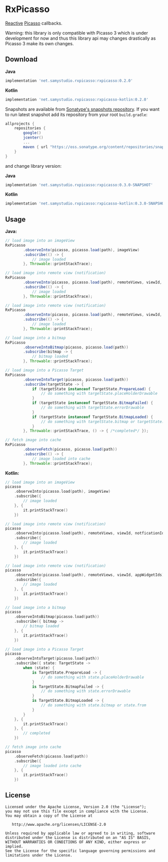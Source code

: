 RxPicasso
=========
[Reactive](https://github.com/ReactiveX/RxJava) [Picasso](https://github.com/square/picasso) callbacks.

Warning: this library is only compatible with Picasso 3 which is under development for now and thus this library api may changes drastically as Picasso 3 make its own changes.

Download
--------
**Java**
```groovy
implementation 'net.samystudio.rxpicasso:rxpicasso:0.2.0'
```
**Kotlin**
```groovy
implementation 'net.samystudio.rxpicasso:rxpicasso-kotlin:0.2.0'
```

Snapshots are available from [Sonatype's snapshots repository](https://oss.sonatype.org/content/repositories/snapshots/).
If you want to run latest snapshot add its repository from your root `build.gradle`:
```groovy
allprojects {
    repositories {
        google()
        jcenter()
        ...
        maven { url "https://oss.sonatype.org/content/repositories/snapshots" }
    }
}
```
and change library version:

**Java**
```groovy
implementation 'net.samystudio.rxpicasso:rxpicasso:0.3.0-SNAPSHOT'
```
**Kotlin**
```groovy
implementation 'net.samystudio.rxpicasso:rxpicasso-kotlin:0.3.0-SNAPSHOT'
```

Usage
-----
**Java:**
```java
// load image into an imageView
RxPicasso
        .observeInto(picasso, picasso.load(path), imageView)
        .subscribe(() -> {
            // image loaded
        }, Throwable::printStackTrace);

// load image into remote view (notification)
RxPicasso
        .observeInto(picasso, picasso.load(path), remoteViews, viewId, notficationId, notification, notificationTag)
        .subscribe(() -> {
            // image loaded
        }, Throwable::printStackTrace);

// load image into remote view (notification)
RxPicasso
        .observeInto(picasso, picasso.load(path), remoteViews, viewId, appWidgetIds)
        .subscribe(() -> {
            // image loaded
        }, Throwable::printStackTrace);

// load image into a bitmap
RxPicasso
        .observeIntoBitmap(picasso, picasso.load(path))
        .subscribe(bitmap -> {
            // bitmap loaded
        }, Throwable::printStackTrace);

// load image into a Picasso Target
RxPicasso
        .observeIntoTarget(picasso, picasso.load(path))
        .subscribe(targetState -> {
            if (targetState instanceof TargetState.PrepareLoad) {
                // do something with targetState.placeHolderDrawable
            }
            if (targetState instanceof TargetState.BitmapFailed) {
                // do something with targetState.errorDrawable
            }
            if (targetState instanceof TargetState.BitmapLoaded) {
                // do something with targetState.bitmap or targetState.from
            }
        }, Throwable::printStackTrace, () -> { /*completed*/ });

// fetch image into cache
RxPicasso
        .observeFetch(picasso, picasso.load(path))
        .subscribe(() -> {
            // image loaded into cache
        }, Throwable::printStackTrace);
```
**Kotlin:**
```kotlin
// load image into an imageView
picasso
    .observeInto(picasso.load(path), imageView)
    .subscribe({
        // image loaded
    }, {
        it.printStackTrace()
    })

// load image into remote view (notification)
picasso
    .observeInto(picasso.load(path), remoteViews, viewId, notficationId, notification, notificationTag)
    .subscribe({
        // image loaded
    }, {
        it.printStackTrace()
    })

// load image into remote view (notification)
picasso
    .observeInto(picasso.load(path), remoteViews, viewId, appWidgetIds)
    .subscribe({
        // image loaded
    }, {
        it.printStackTrace()
    })

// load image into a bitmap
picasso
    .observeIntoBitmap(picasso.load(path))
    .subscribe({ bitmap ->
        // bitmap loaded
    }, {
        it.printStackTrace()
    })

// load image into a Picasso Target
picasso
    .observeIntoTarget(picasso.load(path))
    .subscribe({ state: TargetState ->
        when (state) {
            is TargetState.PrepareLoad -> {
                // do something with state.placeHolderDrawable
            }
            is TargetState.BitmapFailed -> {
                // do something with state.errorDrawable
            }
            is TargetState.BitmapLoaded -> {
                // do something with state.bitmap or state.from
            }
        }
    }, {
        it.printStackTrace()
    }, {
        // completed
    })

// fetch image into cache
picasso
    .observeFetch(picasso.load(path))
    .subscribe({
        // image loaded into cache
    }, {
        it.printStackTrace()
    })
```

License
-------

    Licensed under the Apache License, Version 2.0 (the "License");
    you may not use this file except in compliance with the License.
    You may obtain a copy of the License at

       http://www.apache.org/licenses/LICENSE-2.0

    Unless required by applicable law or agreed to in writing, software
    distributed under the License is distributed on an "AS IS" BASIS,
    WITHOUT WARRANTIES OR CONDITIONS OF ANY KIND, either express or implied.
    See the License for the specific language governing permissions and
    limitations under the License.

